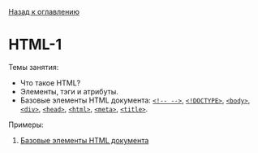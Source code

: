 [Назад к оглавлению](https://github.com/Vladislav-Lyuminarskiy/Web-course)

# HTML-1

Темы занятия:
- Что такое HTML?
- Элементы, тэги и атрибуты.
- Базовые элементы HTML документа: [`<!-- -->`](http://htmlbook.ru/html/!--), [`<!DOCTYPE>`](http://htmlbook.ru/html/!doctype), [`<body>`](http://htmlbook.ru/html/body), [`<div>`](http://htmlbook.ru/html/div), [`<head>`](http://htmlbook.ru/html/head), [`<html>`](http://htmlbook.ru/html/html), [`<meta>`](http://htmlbook.ru/html/meta), [`<title>`](http://htmlbook.ru/html/title).

Примеры:
1. [Базовые элементы HTML документа](https://github.com/Vladislav-Lyuminarskiy/Web-course/tree/master/01-HTML-1/introduction)
